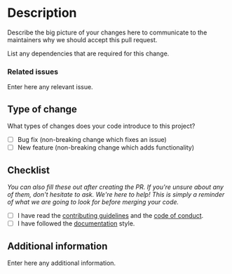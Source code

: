 # Description

Describe the big picture of your changes here to communicate to the maintainers why we should accept this pull request.

List any dependencies that are required for this change.

### Related issues

Enter here any relevant issue.

## Type of change

What types of changes does your code introduce to this project?

- [ ] Bug fix (non-breaking change which fixes an issue)
- [ ] New feature (non-breaking change which adds functionality)

## Checklist

*You can also fill these out after creating the PR. If you're unsure about any of them, don't hesitate to ask. We're here to help! This is simply a reminder of what we are going to look for before merging your code.*

- [ ] I have read the [contributing guidelines](https://umh.docs.umh.app/docs/development/contribute/new-content/add-documentation/) and the [code of conduct](CODE_OF_CONDUCT.md).
- [ ] I have followed the [documentation](https://umh.docs.umh.app/docs/development/contribute/documentation/style/) style.

## Additional information

Enter here any additional information.
